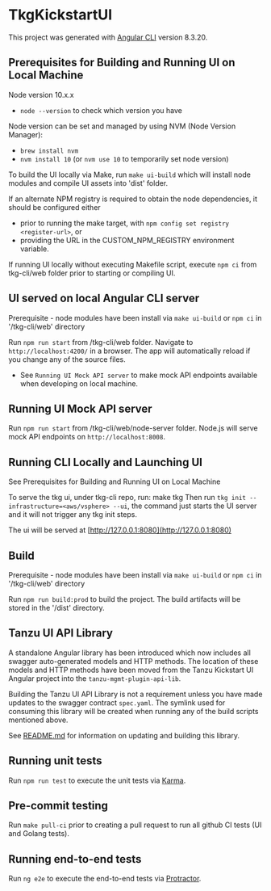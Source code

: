 # TkgKickstartUI

This project was generated with [Angular CLI](https://github.com/angular/angular-cli) version 8.3.20.

## Prerequisites for Building and Running UI on Local Machine

Node version 10.x.x

- `node --version` to check which version you have

Node version can be set and managed by using NVM (Node Version Manager):

- `brew install nvm`
- `nvm install 10` (or `nvm use 10` to temporarily set node version)

To build the UI locally via Make, run `make ui-build` which will install node modules and compile UI assets into 'dist' folder.

If an alternate NPM registry is required to obtain the node dependencies, it should be configured either

- prior to running the make target, with `npm config set registry <register-url>`, or
- providing the URL in the CUSTOM_NPM_REGISTRY environment variable.

If running UI locally without executing Makefile script, execute `npm ci` from tkg-cli/web folder prior to starting or compiling UI.

## UI served on local Angular CLI server

Prerequisite - node modules have been install via `make ui-build` or `npm ci` in '/tkg-cli/web' directory

Run `npm run start` from /tkg-cli/web folder. Navigate to `http://localhost:4200/` in a browser. The app will automatically reload if you change any of the source files.

- See `Running UI Mock API server` to make mock API endpoints available when developing on local machine.

## Running UI Mock API server

Run `npm run start` from /tkg-cli/web/node-server folder. Node.js will serve mock API endpoints on `http://localhost:8008`.

## Running CLI Locally and Launching UI

See Prerequisites for Building and Running UI on Local Machine

To serve the tkg ui, under tkg-cli repo, run: make tkg
Then run `tkg init --infrastructure=<aws/vsphere> --ui`, the command just starts the UI server and it will not trigger any tkg init steps.

The ui will be served at [http://127.0.0.1:8080](http://127.0.0.1:8080)

## Build

Prerequisite - node modules have been install via `make ui-build` or `npm ci` in '/tkg-cli/web' directory

Run `npm run build:prod` to build the project. The build artifacts will be stored in the '/dist' directory.

## Tanzu UI API Library

A standalone Angular library has been introduced which now includes all swagger auto-generated models and HTTP methods.
The location of these models and HTTP methods have been moved from the Tanzu Kickstart UI Angular project into the `tanzu-mgmt-plugin-api-lib`.

Building the Tanzu UI API Library is not a requirement unless you have made updates to the swagger contract `spec.yaml`.
The symlink used for consuming this library will be created when running any of the build scripts mentioned above.

See [README.md](../web-libraries/tanzu-mgmt-plugin-ui-libs/README.md) for information on updating and building this library.

## Running unit tests

Run `npm run test` to execute the unit tests via [Karma](https://karma-runner.github.io).

## Pre-commit testing

Run `make pull-ci` prior to creating a pull request to run all github CI tests (UI and Golang tests).

## Running end-to-end tests

Run `ng e2e` to execute the end-to-end tests via [Protractor](http://www.protractortest.org/).
